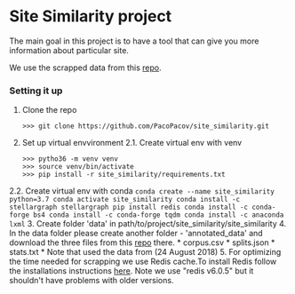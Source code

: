 # Site Similarity project
The main goal in this project is to have a tool that can give you more information about particular site.

We use the scrapped data from this [repo](https://github.com/ramybaly/News-Media-Reliability).

### Setting it up
1. Clone the repo
    ```
    >>> git clone https://github.com/PacoPacov/site_similarity.git
    ```
2. Set up virtual envvironment
2.1. Create virtual env with venv
    ```
    >>> pytho36 -m venv venv
    >>> source venv/bin/activate
    >>> pip install -r site_similarity/requirements.txt
    ```
2.2. Create virtual env with conda
    ```
    conda create --name site_similarity python=3.7
    conda activate site_similarity
    conda install -c stellargraph stellargraph
    pip install redis
    conda install -c conda-forge bs4
    conda install -c conda-forge tqdm
    conda install -c anaconda lxml
    ```
3. Create folder 'data' in path/to/project/site_similarity/site_similarity
4. In the data folder please create another folder - 'annotated_data' and download the three files from this [repo](https://github.com/ramybaly/News-Media-Reliability/tree/master/data) there.
    * corpus.csv
    * splits.json
    * stats.txt
    * Note that used the data from (24 August 2018)
5. For optimizing the time needed for scrapping we use Redis cache.To install Redis follow the installations instructions [here](https://techmonger.github.io/40/redis-without-root/).
Note we use "redis v6.0.5" but it shouldn't have problems with older versions.
